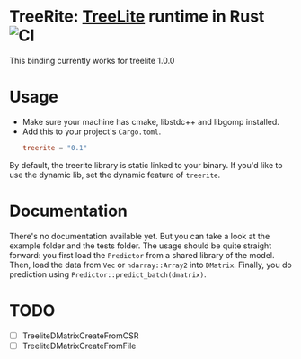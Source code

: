 # TreeRite: [TreeLite](https://github.com/dmlc/treelite) runtime in Rust ![CI](https://github.com/dovahcrow/treerite/workflows/CI/badge.svg)

This binding currently works for treelite 1.0.0

# Usage

* Make sure your machine has cmake, libstdc++ and libgomp installed.
* Add this to your project's `Cargo.toml`.
  ```toml
  treerite = "0.1"
  ```

By default, the treerite library is static linked to your binary. If you'd like to use the dynamic lib,
set the dynamic feature of `treerite`.

# Documentation

There's no documentation available yet. But you can take a look at the example folder and the tests folder. 
The usage should be quite straight forward: you first load the `Predictor` from a shared library of the model.
Then, load the data from `Vec` or `ndarray::Array2` into `DMatrix`. Finally, you do prediction using
`Predictor::predict_batch(dmatrix)`.

# TODO

- [ ] TreeliteDMatrixCreateFromCSR
- [ ] TreeliteDMatrixCreateFromFile
